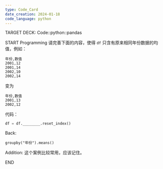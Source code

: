 ```yaml
---
type: Code_Card
date_creation: 2024-01-18
code_language: python
---
```


TARGET DECK: Code::python::pandas

START
Programming
请完善下面的内容，使得 `df` 只含有原来相同年份数据的均值，例如：
```csv
年份,数值
2001,12
2001,14
2002,10
2002,14
```
变为
```csv
年份,数值
2001,13
2002,12
```
代码：
```python
df = df.________.reset_index()
```
Back: 
```
groupby("年份").means()
```
Addition: 
这个案例比较常用，应该记住。
<!--ID: 1705568896423-->
END